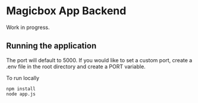 # Magicbox App Backend

Work in progress.

## Running the application

The port will default to 5000. If you would like to set a custom port, create a .env file in the root directory and create a PORT variable.

To run locally

```console
npm install
node app.js
```
